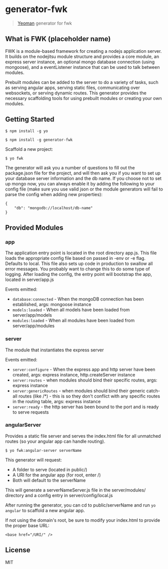 # generator-fwk

> [Yeoman](http://yeoman.io) generator for fwk

## What is FWK (placeholder name)
FWK is a module-based framework for creating a nodejs application server.  It builds on the nodejitsu module structure and provides a core module, an express server instance,  an optional mongo database connection (using mongoose), and a eventListener instance that can be used to talk between modules.

Prebuilt modules can be added to the server to do a variety of tasks, such as serving angular apps, serving static files, communicating over websockets, or serving dynamic routes.  This generator provides the necessary scaffolding tools for using prebuilt modules or creating your own modules.

## Getting Started

```
$ npm install -g yo
```
```
$ npm install -g generator-fwk
```

Scaffold a new project:

```
$ yo fwk
```

The generator will ask you a number of questions to fill out the package.json file for the project, and will then ask you if you want to set up your database server information and the db name.  If you choose not to set up mongo now, you can always enable it by adding the following to your config file (make sure you use valid json or the module generators will fail to parse the config when adding new properties):

```
{
	"db": "mongodb://localhost/db-name"
}
```


## Provided Modules

### app

The application entry point is located in the root directory app.js.  This file loads the appropriate config file based on passed in -env or -e flag.  Defaults to local.  This file also sets up code in production to swallow all error messages.  You probably want to change this to do some type of logging.  After loading the config, the entry point will bootstrap the app, located in server/app.js

Events emitted:
  * ``database:connected`` - When the mongoDB connection has been established, args: mongoose instance
  * ``models:loaded`` - When all models have been loaded from server/app/models
  * ``modules:loaded`` - When all modules have been loaded from server/app/modules


### server

The module that instantiates the express server

Events emitted:
  * ``server:configure`` - When the express app and http server have been created, args: express instance, http.createServer instance
  * ``server:routes`` - when modules should bind their specific routes, args: express instance
  * ``server:genericRoutes`` - when modules should bind their generic catch-all routes (like /*) - this is so they don't conflict with any specific routes in the routing table, args: express instance
  * ``server:ready`` - the http server has been bound to the port and is ready to serve requests

### angularServer

Provides a static file server and serves the index.html file for all unmatched routes (so your angular app can handle routing).

```
$ yo fwk:angular-server serverName
```

This generator will request:
  * A folder to serve (located in public/)
  * A URI for the angular app (for root, enter /)
  * Both will default to the serverName

This will generate a serverNameServer.js file in the server/modules/ directory and a config entry in server/config/local.js

After running the generator, you can cd to public/serverName and run ```yo angular``` to scaffold a new angular app.

If not using the domain's root, be sure to modify your index.html to provide the proper base URL:
```
<base href="/URI/" />
```

## License
MIT
